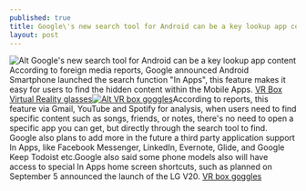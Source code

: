 ```yaml
---
published: true
title: Google\'s new search tool for Android can be a key lookup app content
layout: post
---
```

![Alt Google\'s new search tool for Android can be a key lookup app content](https://c1.staticflickr.com/9/8555/30339594146_827d1a1ae8.jpg)According to foreign media reports, Google announced Android Smartphone launched the search function \"In Apps\", this feature makes it easy for users to find the hidden content within the Mobile Apps. [VR Box Virtual Reality glasses](http://designercase2.blogspot.com/2016/08/white-paper-on-his-headphones-2013-by.html)[![Alt VR box goggles](http://www.wearkits.com/wp-content/uploads/2016/03/vrbox_side.jpg)](http://www.wearkits.com/)According to reports, this feature via Gmail, YouTube and Spotify for analysis, when users need to find specific content such as songs, friends, or notes, there\'s no need to open a specific app you can get, but directly through the search tool to find. Google also plans to add more in the future a third party application support In Apps, like Facebook Messenger, LinkedIn, Evernote, Glide, and Google Keep Todoist etc.Google also said some phone models also will have access to special In Apps home screen shortcuts, such as planned on September 5 announced the launch of the LG V20. [VR box goggles](http://www.wearkits.com/)